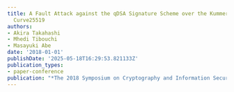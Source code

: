 ```yaml
---
title: A Fault Attack against the qDSA Signature Scheme over the Kummer Quotient of
  Curve25519
authors:
- Akira Takahashi
- Mhedi Tibouchi
- Masayuki Abe
date: '2018-01-01'
publishDate: '2025-05-18T16:29:53.821133Z'
publication_types:
- paper-conference
publication: "*The 2018 Symposium on Cryptography and Information Security (SCIS'18)*"
---
```

